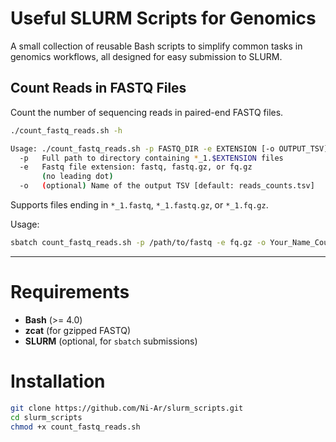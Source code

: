 # Useful SLURM Scripts for Genomics
A small collection of reusable Bash scripts to simplify common tasks in genomics workflows, all designed for easy submission to SLURM.

## Count Reads in FASTQ Files

Count the number of sequencing reads in paired-end FASTQ files. 
```sh
./count_fastq_reads.sh -h

Usage: ./count_fastq_reads.sh -p FASTQ_DIR -e EXTENSION [-o OUTPUT_TSV]
  -p   Full path to directory containing *_1.$EXTENSION files
  -e   Fastq file extension: fastq, fastq.gz, or fq.gz
       (no leading dot)
  -o   (optional) Name of the output TSV [default: reads_counts.tsv]
```

Supports files ending in `*_1.fastq`, `*_1.fastq.gz`, or `*_1.fq.gz`.

Usage:

```sh
sbatch count_fastq_reads.sh -p /path/to/fastq -e fq.gz -o Your_Name_Counts.tsv
```

---

# Requirements

- **Bash** (>= 4.0)  
- **zcat** (for gzipped FASTQ)  
- **SLURM** (optional, for `sbatch` submissions)  

# Installation

```bash
git clone https://github.com/Ni-Ar/slurm_scripts.git
cd slurm_scripts
chmod +x count_fastq_reads.sh
```
